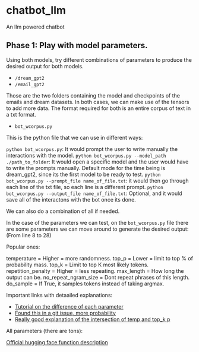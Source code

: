 # chatbot_llm

An llm powered chatbot

## Phase 1: Play with model parameters.

Using both models, try different combinations of parameters to produce the desired output for both models.

- `/dream_gpt2`
- `/email_gpt2`

Those are the two folders containing the model and checkpoints of the emails and dream datasets. In both cases, we can make use of the tensors to add more data. The format required for both is an entire corpus of text in a txt format. 

- `bot_wcorpus.py`

This is the python file that we can use in different ways:

`python bot_wcorpus.py`: It would prompt the user to write manually the interactions with the model.
`python bot_wcorpus.py --model_path ./path_to_folder`: It would open a specific model and the user would have to write the prompts manually. Default mode for the time being is dream_gpt2, since its the first model to be ready to test.
`python bot_wcorpus.py --prompt_file name_of_file.txt`: it would then go through each line of the txt file, so each line is a different prompt.
`python bot_wcorpus.py --output_file name_of_file.txt`: Optional, and it would save all of the interactons with the bot once its done.

We can also do a combination of all if needed.

In the case of the parameters we can test, on the `bot_wcorpus.py` file there are some parameters we can move around to generate the desired output: (From line 8 to 28)

Popular ones:

temperature = Higher = more randomness.
top_p = Lower = limit to top % of probability mass.
top_k = Limit to top K most likely tokens.
repetition_penalty = Higher = less repeating.
max_length = How long the output can be.
no_repeat_ngram_size = Dont repeat phrases of this length.
do_sample = If True, it samples tokens instead of taking argmax.

Important links with detaailed explanations:
- [Tutorial on the difference of each parameter](https://machinelearningmastery.com/understanding-text-generation-parameters-in-transformers/)
- [Found this in a git issue, more probability](https://huggingface.co/blog/how-to-generate)
- [Really good explanation of the intersection of temp and top_k p](https://medium.com/@1511425435311/understanding-openais-temperature-and-top-p-parameters-in-language-models-d2066504684f)

All parameters (there are tons):

[Official hugging face function description](https://huggingface.co/docs/transformers/main_classes/text_generation)

